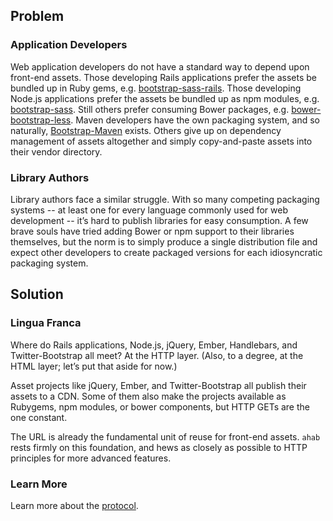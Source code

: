 ## Problem

### Application Developers

Web application developers do not have a standard way to depend upon front-end
assets. Those developing Rails applications prefer the assets be bundled up in
Ruby gems, e.g.
[bootstrap-sass-rails](https://rubygems.org/gems/bootstrap-sass-rails). Those
developing Node.js applications prefer the assets be bundled up as npm modules,
e.g. [bootstrap-sass](https://npmjs.org/package/bootstrap-sass). Still others
prefer consuming Bower packages, e.g.
[bower-bootstrap-less](https://github.com/jozefizso/bower-bootstrap-less).
Maven developers have the own packaging system, and so naturally,
[Bootstrap-Maven](https://github.com/efsavage/Bootstrap-Maven) exists. Others
give up on dependency management of assets altogether and simply copy-and-paste
assets into their vendor directory.

### Library Authors

Library authors face a similar struggle. With so many competing packaging
systems -- at least one for every language commonly used for web development --
it’s hard to publish libraries for easy consumption. A few brave souls have
tried adding Bower or npm support to their libraries themselves, but the norm
is to simply produce a single distribution file and expect other developers to
create packaged versions for each idiosyncratic packaging system.

## Solution

### Lingua Franca

Where do Rails applications, Node.js, jQuery, Ember, Handlebars, and
Twitter-Bootstrap all meet? At the HTTP layer. (Also, to a degree, at the HTML
layer; let’s put that aside for now.)

Asset projects like jQuery, Ember, and Twitter-Bootstrap all publish their
assets to a CDN. Some of them also make the projects available as Rubygems, npm
modules, or bower components, but HTTP GETs are the one constant.

The URL is already the fundamental unit of reuse for front-end assets. `ahab`
rests firmly on this foundation, and hews as closely as possible to HTTP
principles for more advanced features.

### Learn More

Learn more about the [protocol](/documentation/protocol).
